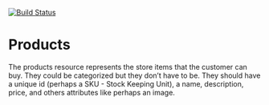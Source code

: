 [![Build Status](https://travis-ci.com/nyu-devops-fall18/products.svg?branch=master)](https://travis-ci.com/nyu-devops-fall18/products)

# Products
The products resource represents the store items that the customer can buy. They could be categorized but they donʼt have to be. They should have a unique id (perhaps a SKU - Stock Keeping Unit), a name, description, price, and others attributes like perhaps an image.
